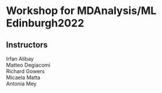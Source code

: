 # Workshop for MDAnalysis/ML Edinburgh2022

## Instructors
Irfan Alibay    
Matteo Degiacomi   
Richard Gowers   
Micaela Matta   
Antonia Mey   



##
